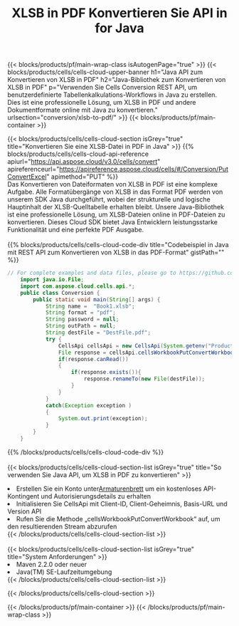 ﻿---
title:  XLSB in PDF Konvertieren Sie API in for Java
description:  Verwenden von Aspose.Cells Cloud SDK for Java zum Konvertieren einer XLSB-Formatdatei in eine Datei im PDF-Format.
url: /de/java/conversion/xlsb-to-pdf/
---
{{< blocks/products/pf/main-wrap-class isAutogenPage="true" >}}
{{< blocks/products/cells/cells-cloud-upper-banner h1="Java API zum Konvertieren von XLSB in PDF" h2="Java-Bibliothek zum Konvertieren von XLSB in PDF" p="Verwenden Sie Cells Conversion REST API, um benutzerdefinierte Tabellenkalkulations-Workflows in Java zu erstellen. Dies ist eine professionelle Lösung, um XLSB in PDF und andere Dokumentformate online mit Java zu konvertieren." urlsection="conversion/xlsb-to-pdf/" >}}
{{< blocks/products/pf/main-container >}}

{{< blocks/products/cells/cells-cloud-section isGrey="true" title="Konvertieren Sie eine XLSB-Datei in PDF in Java" >}}
{{% blocks/products/cells/cells-cloud-api-reference apiurl="https://api.aspose.cloud/v3.0/cells/convert" apireferenceurl="https://apireference.aspose.cloud/cells/#/Conversion/PutConvertExcel" apimethod="PUT" %}}
<br/>
Das Konvertieren von Dateiformaten von XLSB in PDF ist eine komplexe Aufgabe. Alle Formatübergänge von XLSB in das Format PDF werden von unserem SDK Java durchgeführt, wobei der strukturelle und logische Hauptinhalt der XLSB-Quelltabelle erhalten bleibt. Unsere Java-Bibliothek ist eine professionelle Lösung, um XLSB-Dateien online in PDF-Dateien zu konvertieren. Dieses Cloud SDK bietet Java Entwicklern leistungsstarke Funktionalität und eine perfekte PDF Ausgabe.
<br/>
<br/>
{{% blocks/products/cells/cells-cloud-code-div title="Codebeispiel in Java mit REST API zum Konvertieren von XLSB in das PDF-Format" gistPath="" %}}
 
```java
// For complete examples and data files, please go to https://github.com/aspose-cells-cloud/aspose-cells-cloud-java/
    import java.io.File;
    import com.aspose.cloud.cells.api.*;
    public class Conversion {
        public static void main(String[] args) {
            String name =  "Book1.xlsb";
            String format = "pdf";
            String password = null;
            String outPath = null;
            String destFile = "DestFile.pdf";
            try {
                CellsApi cellsApi = new CellsApi(System.getenv("ProductClientId"), System.getenv("ProductClientSecret"));
                File response = cellsApi.cellsWorkbookPutConvertWorkbook(new File(name), format, password, outPath, null,null);            
                if(response.canRead())
                {
                    if(response.exists()){
                        response.renameTo(new File(destFile));
                    }                
                }
            }
            catch(Exception exception )
            {
                System.out.print(exception);
            }
        }
    }
```
 
{{% /blocks/products/cells/cells-cloud-code-div %}}
<br/>
<br/>
{{< blocks/products/cells/cells-cloud-section-list isGrey="true" title="So verwenden Sie Java API, um XLSB in PDF zu konvertieren" >}}
<li> Erstellen Sie ein Konto unter<a href="https://dashboard.aspose.cloud/">Armaturenbrett</a> um ein kostenloses API-Kontingent und Autorisierungsdetails zu erhalten</li>
<li>Initialisieren Sie CellsApi mit Client-ID, Client-Geheimnis, Basis-URL und Version API</li>
<li>Rufen Sie die Methode „cellsWorkbookPutConvertWorkbook“ auf, um den resultierenden Stream abzurufen</li>
{{< /blocks/products/cells/cells-cloud-section-list >}}
<br/>
<br/>
{{< blocks/products/cells/cells-cloud-section-list isGrey="true" title="System Anforderungen" >}}
<li>Maven 2.2.0 oder neuer</li>
<li>Java(TM) SE-Laufzeitumgebung</li>
{{< /blocks/products/cells/cells-cloud-section-list >}}

{{< /blocks/products/cells/cells-cloud-section >}}

{{< /blocks/products/pf/main-container >}}
{{< /blocks/products/pf/main-wrap-class >}}

